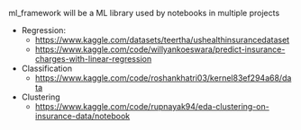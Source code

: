 ml_framework will be a ML library used by notebooks in multiple projects


- Regression:
	- https://www.kaggle.com/datasets/teertha/ushealthinsurancedataset
	- https://www.kaggle.com/code/willyankoeswara/predict-insurance-charges-with-linear-regression
- Classification
	- https://www.kaggle.com/code/roshankhatri03/kernel83ef294a68/data
- Clustering
	- https://www.kaggle.com/code/rupnayak94/eda-clustering-on-insurance-data/notebook
